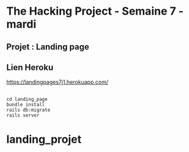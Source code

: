 # The Hacking Project - Semaine 7 - mardi

## Projet : Landing page


## Lien Heroku
https://landingpages7j1.herokuapp.com/


##


```
cd landing_page
bundle install
rails db:migrate
rails server
```
# landing_projet
